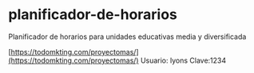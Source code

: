 # planificador-de-horarios
Planificador de horarios para unidades educativas media y diversificada

[https://todomkting.com/proyectomas/](https://todomkting.com/proyectomas/)
Usuario: lyons
Clave:1234

